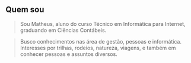 ## Quem sou

>Sou Matheus, aluno do curso Técnico em Informática para Internet, graduando em Ciências Contábeis.

>Busco conhecimentos nas área de gestão, pessoas e informática.
>Interesses por trilhas, rodeios, natureza, viagens, e também em conhecer pessoas e assuntos diversos.

